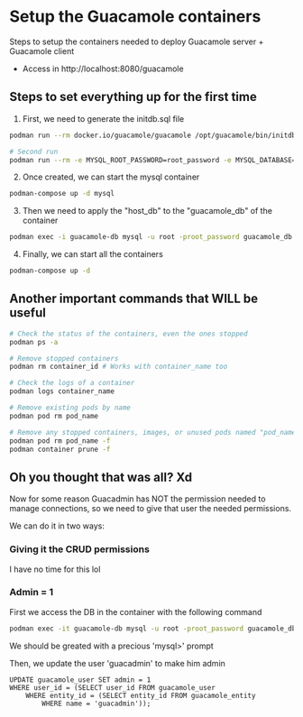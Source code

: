 # Setup the Guacamole containers
Steps to setup the containers needed to deploy Guacamole server + Guacamole client
- Access in http://localhost:8080/guacamole

## Steps to set everything up for the first time
1. First, we need to generate the initdb.sql file
``` bash
podman run --rm docker.io/guacamole/guacamole /opt/guacamole/bin/initdb.sh --mysql > initdb.sql

# Second run
podman run --rm -e MYSQL_ROOT_PASSWORD=root_password -e MYSQL_DATABASE=guacamole_db -e MYSQL_USER=guacamole_user -e MYSQL_PASSWORD=guacamole_password docker.io/guacamole/guacamole /opt/guacamole/bin/initdb.sh --mysql > initdb.sql
```

2. Once created, we can start the mysql container
``` bash
podman-compose up -d mysql
```

3. Then we need to apply the "host_db" to the "guacamole_db" of the container
``` bash
podman exec -i guacamole-db mysql -u root -proot_password guacamole_db < initdb.sql
```

4. Finally, we can start all the containers
``` bash
podman-compose up -d
```

## Another important commands that WILL be useful
``` bash
# Check the status of the containers, even the ones stopped
podman ps -a

# Remove stopped containers
podman rm container_id # Works with container_name too

# Check the logs of a container
podman logs container_name 

# Remove existing pods by name
podman pod rm pod_name

# Remove any stopped containers, images, or unused pods named "pod_name"
podman pod rm pod_name -f
podman container prune -f
```

## Oh you thought that was all? Xd
Now for some reason Guacadmin has NOT the permission needed to manage connections, so we need to give that user the needed permissions.

We can do it in two ways:
### Giving it the CRUD permissions
I have no time for this lol

### Admin = 1
First we access the DB in the container with the following command
``` bash
podman exec -it guacamole-db mysql -u root -proot_password guacamole_db
```
We should be greated with a precious 'mysql>' prompt

Then, we update the user 'guacadmin' to make him admin
``` mysql
UPDATE guacamole_user SET admin = 1 
WHERE user_id = (SELECT user_id FROM guacamole_user
    WHERE entity_id = (SELECT entity_id FROM guacamole_entity 
        WHERE name = 'guacadmin'));
```
